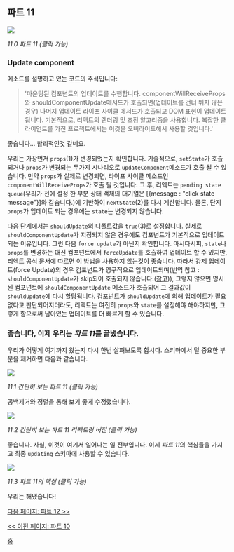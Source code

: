 ## 파트 11

[![](https://rawgit.com/Bogdan-Lyashenko/Under-the-hood-ReactJS/master/stack/images/11/part-11.svg)](https://rawgit.com/Bogdan-Lyashenko/Under-the-hood-ReactJS/master/stack/images/11/part-11.svg)

<em>11.0 파트 11 (클릭 가능)</em>

### Update component

메소드를 설명하고 있는 코드의 주석입니다:
> '마운팅된 컴포넌트의 업데이트를 수행합니다. componentWillReceiveProps와 shouldComponentUpdate메서드가 호출되면(업데이트를 건너 뛰지 않은 경우) 나머지 업데이트 라이프 사이클 메서드가 호출되고 DOM 표현이 업데이트됩니다. 기본적으로, 리엑트의 렌더링 및 조정 알고리즘을 사용합니다. 복잡한 클라이언트를 가진 프로젝트에서는 이것을 오버라이드해서 사용할 것입니다.'

좋습니다… 합리적인것 같네요.

우리는 가장먼저 `props`(1)가 변경되었는지 확인합니다. 기술적으로, `setState`가 호출되거나 `props`가 변경되는 두가지 시나리오로 `updateComponent`메소드가 호출 될 수 있습니다. 만약 `props`가 실제로 변경되면, 라이프 사이클 메소드인 `componentWillReceiveProps`가 호출 될 것입니다. 그 후, 리엑트는 `pending state queue`(우리가 전에 설정 한 부분 상태 객체의 대기열은 [{message : "click state message"}]와 같습니다.)에 기반하여 `nextState`(2)를 다시 계산합니다. 물론, 단지 `props`가 업데이트 되는 경우에는 `state`는 변경되지 않습니다.

다음 단계에서는 `shouldUpdate`의 디폴트값을 `true`(3)로 설정합니다. 실제로 `shouldComponentUpdate`가 지정되지 않은 경우에도 컴포넌트가 기본적으로 업데이트되는 이유입니다. 그런 다음 `force update`가 아닌지 확인합니다. 아시다시피, `state`나 `props`를 변경하는 대신 컴포넌트에서 `forceUpdate`를 호출하여 업데이트 할 수 있지만, 리엑트 공식 문서에 따르면 이 방법을 사용하지 않는것이 좋습니다. 따라서 강제 업데이트(force Update)의 경우 컴포넌트가 영구적으로 업데이트되며(번역 참고 : `shouldComponentUpdate`가 skip되어 호출되지 않습니다.([참고](https://facebook.github.io/react/docs/react-component.html#forceupdate))), 그렇지 않으면 명시된 컴포넌트에 `shouldComponentUpdate` 메소드가 호출되어 그 결과값이 `shouldUpdate`에 다시 할당됩니다. 컴포넌트가 `shouldUpdate`에 의해 업데이트가 필요없다고 판단되어지더라도, 리엑트는 여전히 `props`와 `state`를 설정해야 해야하지만, 그렇게 함으로써 남아있는 업데이트를 더 빠르게 할 수 있습니다.

### 좋습니다, 이제 우리는 *파트 11*를 끝냈습니다.

우리가 어떻게 여기까지 왔는지 다시 한번 살펴보도록 합시다. 스키마에서 덜 중요한 부분을 제거하면 다음과 같습니다.

[![](https://rawgit.com/Bogdan-Lyashenko/Under-the-hood-ReactJS/master/stack/images/11/part-11-A.svg)](https://rawgit.com/Bogdan-Lyashenko/Under-the-hood-ReactJS/master/stack/images/11/part-11-A.svg)

<em>11.1 간단히 보는 파트 11 (클릭 가능)</em>

공백제거와 정렬을 통해 보기 좋게 수정했습니다.

[![](https://rawgit.com/Bogdan-Lyashenko/Under-the-hood-ReactJS/master/stack/images/11/part-11-B.svg)](https://rawgit.com/Bogdan-Lyashenko/Under-the-hood-ReactJS/master/stack/images/11/part-11-B.svg)

<em>11.2 간단히 보는 파트 11 리펙토링 버전 (클릭 가능)</em>

좋습니다. 사실, 이것이 여기서 일어나는 일 전부입니다. 이제 *파트 11*의 핵심들을 가지고 최종 `updating` 스키마에 사용할 수 있습니다.

[![](https://rawgit.com/Bogdan-Lyashenko/Under-the-hood-ReactJS/master/stack/images/11/part-11-C.svg)](https://rawgit.com/Bogdan-Lyashenko/Under-the-hood-ReactJS/master/stack/images/11/part-11-C.svg)

<em>11.3 파트 11의 핵심 (클릭 가능)</em>

우리는 해냈습니다!


[다음 페이지: 파트 12 >>](./Part-12.md)

[<< 이전 페이지: 파트 10](./Part-10.md)


[홈](../../README.md)
